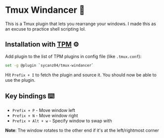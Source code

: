 # Tmux Windancer 🔄
This is a Tmux plugin that lets you rearrange your windows. I made this as an excuse to practice shell scripting lol.

## Installation with [TPM](https://github.com/tmux-plugins/tpm) ⚙️
Add plugin to the list of TPM plugins in config file (like `.tmux.conf`):
```bash
set -g @plugin `sycanz04/tmux-windancer`
```
Hit `Prefix + I` to fetch the plugin and source it. You should now be able to use the plugin.

## Key bindings ⌨️
- `Prefix + P` - Move window left
- `Prefix + N` - Move window right
- `Prefix + Alt + w` - Specify window to swap with

**Note**: The window rotates to the other end if it's at the left/rightmost corner
